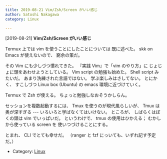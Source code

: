```yaml
---
title: 2019-08-21 Vim/Zsh/Screen がいい感じ
author: Satoshi Nakagawa
category: Linux

---
```


[2019-08-21] **Vim/Zsh/Screen がいい感じ** 

 Termux 上では vim を使うことにしたことについては
既に述べた。
skk on Emacs が使えないので、
窮余の策だ。

 その Vim にも少しづつ慣れてきた。
『実践 Vim』で「vim のやり方」に
じょじょに頭をあわせようとしている。
Vim script の勉強も始めた。
Shell script みたいだ。
あまり洗練された言語ではない。
学ぶ楽しみはさしてない。
とにかく、
すこしづつ Linux box (Ubuntu) の
emacs 環境に近づけていく。

 Termux で Zsh が使える。
ちょっと勉強しなおそうかしらん。

 セッションを複数起動するには、
Tmux を使うのが現代風らしいが、
Tmux は奥が深すぎる ---
いろいろと学ばなくてはいけない。
ところが、
しばらくはぼくの頭は vim でいっぱいだ。
というわけで、
tmux の使用はひかえる；
むかしから使っている screen を
使いつづけることにする。

 とまれ、
CLI でとても幸せだ。
（ranger と fzf にっいても、いずれ記す予定だ。）

- Category: [Linux](https://merapano.github.io/categories.html#Linux)

